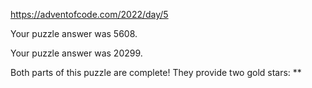 https://adventofcode.com/2022/day/5

Your puzzle answer was 5608.

Your puzzle answer was 20299.

Both parts of this puzzle are complete! They provide two gold stars: **
